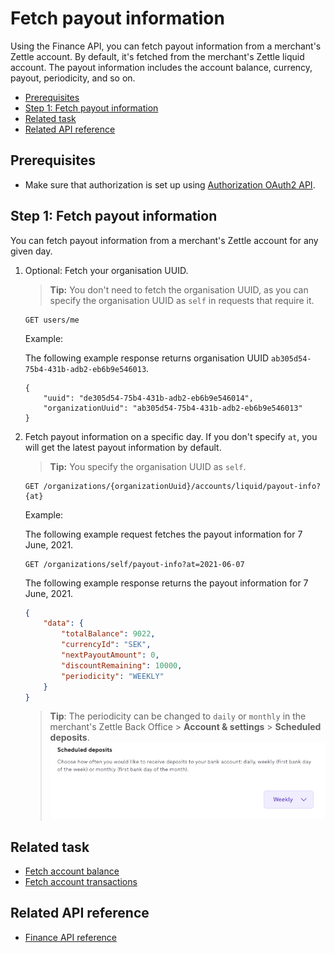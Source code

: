 Fetch payout information
===
Using the Finance API, you can fetch payout information from a merchant's Zettle account. By default, it's fetched from the merchant's Zettle liquid account. The payout information includes the account balance, currency, payout, periodicity, and so on. 

<!-- Is there any limit for how oldest transactions can be fetched? -->  

* [Prerequisites](#prerequisites)
* [Step 1: Fetch payout information](#step-1-fetch-payout-information)
* [Related task](#related-task)
* [Related API reference](#related-api-reference)

## Prerequisites
* Make sure that authorization is set up using [Authorization OAuth2 API](../../authorization.adoc). 
<!-- to be continued if any -->

## Step 1: Fetch payout information
You can fetch payout information from a merchant's Zettle account for any given day.

1. Optional: Fetch your organisation UUID. 
   > **Tip:** You don't need to fetch the organisation UUID, as you can specify the organisation UUID as `self` in requests that require it.

    ```
    GET users/me
    ```
   Example:
       
   The following example response returns organisation UUID `ab305d54-75b4-431b-adb2-eb6b9e546013`.

    ```
    {
        "uuid": "de305d54-75b4-431b-adb2-eb6b9e546014",
        "organizationUuid": "ab305d54-75b4-431b-adb2-eb6b9e546013"
    }
    ```

2. Fetch payout information on a specific day. If you don't specify `at`, you will get the latest payout information by default.
      > **Tip:** You specify the organisation UUID as `self`.
     
   ```
   GET /organizations/{organizationUuid}/accounts/liquid/payout-info?{at}
   ```

   Example:
   
   The following example request fetches the payout information for 7 June, 2021.
   
   ```
   GET /organizations/self/payout-info?at=2021-06-07
   ```
       
   The following example response returns the payout information for 7 June, 2021.

    ```json
    {
        "data": {
            "totalBalance": 9022,
            "currencyId": "SEK",
            "nextPayoutAmount": 0,
            "discountRemaining": 10000,
            "periodicity": "WEEKLY"
        }
    }
    ```
   > **Tip**: The periodicity can be changed to `daily` or `monthly` in the merchant's Zettle Back Office > **Account & settings** > **Scheduled deposits**.                                                                                   
    ![scheduled-deposit-setting](../images/scheduled-deposits-setting.png)       

## Related task
* [Fetch account balance](fetch-account-balance.md)
* [Fetch account transactions](fetch-account-transactions.md)

## Related API reference
* [Finance API reference](../api-reference.md)